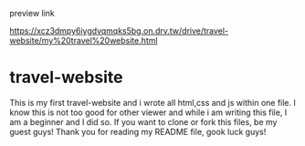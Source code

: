 preview link

https://xcz3dmpy6iygdvqmqks5bg.on.drv.tw/drive/travel-website/my%20travel%20website.html

# travel-website

This is my first travel-website and i wrote all html,css and js within one file.
I know this is not too good for other viewer and while i am writing this file, I am a beginner and I did so.
If you want to clone or fork this files, be my guest guys!
Thank you for reading my README file, gook luck guys!
